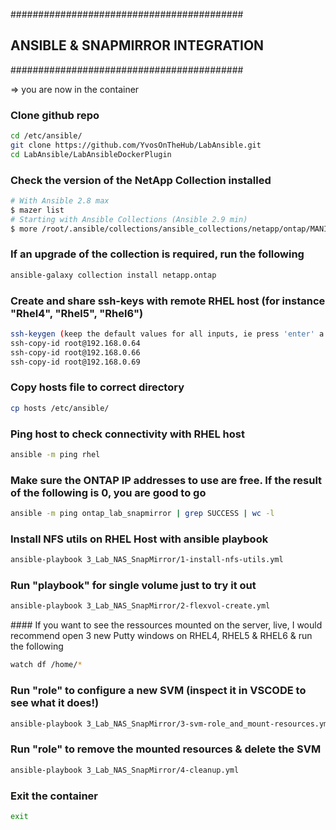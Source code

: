 ##########################################
## ANSIBLE & SNAPMIRROR INTEGRATION
##########################################

=>  you are now in the container

### Clone github repo

```bash
cd /etc/ansible/ 
git clone https://github.com/YvosOnTheHub/LabAnsible.git 
cd LabAnsible/LabAnsibleDockerPlugin
```

### Check the version of the NetApp Collection installed

```bash
# With Ansible 2.8 max
$ mazer list
# Starting with Ansible Collections (Ansible 2.9 min)
$ more /root/.ansible/collections/ansible_collections/netapp/ontap/MANIFEST.json | grep version
```

### If an upgrade of the collection is required, run the following

```bash
ansible-galaxy collection install netapp.ontap
```

### Create and share ssh-keys with remote RHEL host (for instance "Rhel4", "Rhel5", "Rhel6")

```bash
ssh-keygen (keep the default values for all inputs, ie press 'enter' a few times)
ssh-copy-id root@192.168.0.64
ssh-copy-id root@192.168.0.66
ssh-copy-id root@192.168.0.69
```

### Copy hosts file to correct directory

```bash
cp hosts /etc/ansible/
```

### Ping host to check connectivity with RHEL host 

```bash
ansible -m ping rhel
```

### Make sure the ONTAP IP addresses to use are free. If the result of the following is 0, you are good to go

```bash
ansible -m ping ontap_lab_snapmirror | grep SUCCESS | wc -l
```

### Install NFS utils on RHEL Host with ansible playbook 

```bash
ansible-playbook 3_Lab_NAS_SnapMirror/1-install-nfs-utils.yml
```

### Run "playbook" for single volume just to try it out

```bash
ansible-playbook 3_Lab_NAS_SnapMirror/2-flexvol-create.yml
```

‌‌#### If you want to see the ressources mounted on the server, live, I would recommend open 3 new Putty windows on RHEL4, RHEL5 & RHEL6 & run the following

```bash
watch df /home/*
```

### Run "role" to configure a new SVM (inspect it in VSCODE to see what it does!)

```bash
ansible-playbook 3_Lab_NAS_SnapMirror/3-svm-role_and_mount-resources.yml 
```

### Run "role" to remove the mounted resources & delete the SVM

```bash
ansible-playbook 3_Lab_NAS_SnapMirror/4-cleanup.yml 
```

### Exit the container

```bash
exit
```
